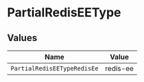 # PartialRedisEEType


## Values

| Name                        | Value                       |
| --------------------------- | --------------------------- |
| `PartialRedisEETypeRedisEe` | redis-ee                    |